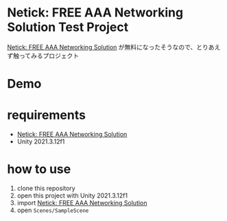 # Netick: FREE AAA Networking Solution Test Project

[Netick: FREE AAA Networking Solution](https://assetstore.unity.com/packages/tools/network/netick-free-aaa-networking-solution-205414?aid=1011lGbg&pubref=tw&utm_campaign=unity_affiliate&utm_medium=affiliate&utm_source=partnerize-linkmaker)
が無料になったそうなので、とりあえず触ってみるプロジェクト

# Demo

# requirements
* [Netick: FREE AAA Networking Solution](https://assetstore.unity.com/packages/tools/network/netick-free-aaa-networking-solution-205414?aid=1011lGbg&pubref=tw&utm_campaign=unity_affiliate&utm_medium=affiliate&utm_source=partnerize-linkmaker)
* Unity 2021.3.12f1

# how to use
1. clone this repository
2. open this project with Unity 2021.3.12f1
3. import [Netick: FREE AAA Networking Solution](https://assetstore.unity.com/packages/tools/network/netick-free-aaa-networking-solution-205414?aid=1011lGbg&pubref=tw&utm_campaign=unity_affiliate&utm_medium=affiliate&utm_source=partnerize-linkmaker)
4. open `Scenes/SampleScene`

